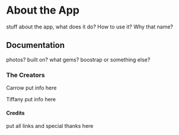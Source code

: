 # About the App
stuff about the app, what does it do? How to use it? Why that name?

## Documentation
photos? built on? what gems? boostrap or something else?


### The Creators
Carrow
put info here


Tiffany
put info here


#### Credits
put all links and special thanks here
